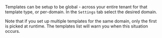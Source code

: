 Templates can be setup to be global - across your entire tenant for that template type, or
per-domain. In the `Settings` tab select the desired domain.

Note that if you set up multiple templates for the same domain, only the first is picked at runtime.
The templates list will warn you when this situation occurs.
